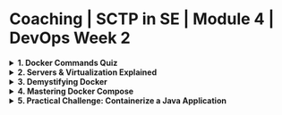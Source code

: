 # Coaching | SCTP in SE | Module 4 | DevOps Week 2

<details>
<summary><b>1. Docker Commands Quiz</b></summary>

Test your Docker command knowledge with the following quiz.

### Q1: Which command is used to build a Docker image?
- **A:** `docker build`
- **B:** `docker ps`
- **C:** `docker ls`
- **D:** `docker image ls`

### Q2: What could cause a `docker build` command to fail?
- **A:** Incorrect directory
- **B:** Docker not installed
- **C:** Missing Dockerfile in the directory
- **D:** Docker Compose not installed

### Q3: Which command runs an image as a container?
- **A:** `docker build`
- **B:** `docker run`
- **C:** `docker ps`
- **D:** `docker launch`

### Q4: How can you list containers that are currently running?
- **A:** `docker build`
- **B:** `docker ps`
- **C:** `docker ls`
- **D:** `docker launch`

### Q5: Docker is exclusively used for production environments and is not suitable for development.
- **A:** True
- **B:** False

</details>

<details>
<summary><b>2. Servers & Virtualization Explained</b></summary>

### Servers
![Servers](./assets/servers.png)
In the early days of computing, applications were hosted on bare-metal servers. These servers are the physical hardware that underpins much of our digital world. A bare-metal server typically runs a single operating system and is dedicated to a single tenant or application. This approach ensured maximum performance for the application but was not without its drawbacks. Each server needed to be individually maintained and managed, leading to increased operational complexity and costs. Additionally, this one-to-one relationship between servers and applications meant that resources could be underutilized, as a server might not always be operating at full capacity.

### Virtualization
![Virtualization](./assets/server_virtualization-traditional_virtual_architecture_mobile.jpg)
Virtualization technology was a game-changer for IT infrastructure. By introducing a layer called a hypervisor above the physical hardware, it became possible to divide a single physical server into multiple isolated virtual machines (VMs). Each VM acts like a separate server, capable of running its own operating system and applications. This innovation dramatically increased the efficiency of resource utilization.

The benefits of virtualization include:

1. Resource Optimization: By consolidating multiple VMs on a single server, organizations can significantly reduce their hardware requirements.
2. Cost Reduction: Fewer physical servers mean lower hardware and energy costs.
Improved Flexibility and Scalability: Virtual machines can be quickly provisioned, copied, and moved, allowing for agile development and testing environments.
Enhanced Disaster Recovery: Virtualization simplifies backup and disaster recovery processes, as virtual machines can be easily replicated and restored.

### Virtualization vs Containers
![Virtualization vs Container](./assets/vm-vs-container.png)
While virtualization was a significant advancement, the technology's evolution didn't stop there. Containers emerged as a lighter, more efficient alternative to VMs, especially suited for microservices and cloud-native applications. Unlike VMs, which virtualize the entire operating system, containers virtualize at the application level, sharing the host OS kernel. This means containers are more lightweight and start much faster than VMs.

Key distinctions include:

1. Isolation Level: Containers provide process-level isolation, while VMs offer full isolation of virtualized hardware for each instance.
2. Performance: Containers have less overhead, leading to better performance and more efficient resource use compared to VMs.
3. Portability: Containers include all necessary application code and dependencies, making them highly portable across different computing environments.
4. Use Cases: VMs are still preferred for applications requiring full isolation, extensive resources, or specific OS environments. Containers are ideal for microservices, dev/test scenarios, and applications where density and efficiency are critical.

### An Analogy

Imagine you're planning to open several restaurants, each offering a different cuisine. Think of each restaurant as an application, and the building where it's housed as the server hardware.

1. Virtualization: Apartment Complexes
Virtualization can be compared to building an apartment complex on your plot of land. Each apartment in the complex is like a virtual machine (VM) - a separate, self-contained unit that shares the overall structure's physical resources (the land and building) but has its own utilities and facilities (like water, electricity, and gas). Each apartment (VM) can be customized to the needs of its occupants (different operating systems and applications), but they all share the underlying infrastructure. This setup allows for efficient use of space (hardware resources), but each apartment still maintains a level of isolation and independence, with its own secured entrances and facilities.

2. Containers: Food Trucks in a Park
On the other hand, using containers is like setting up food trucks in a public park. The park is the server's operating system, and each food truck is a container. All the food trucks use the park's existing facilities - like water, electricity, and seating areas - but each offers a unique menu (application). Food trucks are quicker and cheaper to set up than building an entire apartment complex. They can move around or make menu changes (application updates) with much more flexibility. However, they rely on the park's existing infrastructure and cannot operate without it, similar to how containers share the host operating system.

So:
1. Virtualization (Apartment Complexes): Offers more isolation and independence at the cost of being more resource-intensive to set up and maintain. Each apartment is like a full-fledged server that can run its own operating system.
2. Containers (Food Trucks): More resource-efficient, sharing the underlying infrastructure of the park (operating system) but less isolated. They're quicker to set up and more flexible in deployment, ideal for services that need to scale up or down rapidly.

</details>

<details>
<summary><b>3. Demystifying Docker</b></summary>

### Dockerfile
Think of a Dockerfile as the blueprint for your application's container. It contains a set of instructions that Docker uses to build the container's environment. Each instruction in a Dockerfile adds a layer to the image, with each layer representing a part of the application. For example, one layer might contain your application code, another the libraries it depends on, and another the runtime environment it needs to run.

The Dockerfile starts with specifying a base image using the `FROM` instruction. This base image is the foundation of your container and can be an operating system like Ubuntu or a pre-made image like `Node.js` or Python. From there, you can use instructions like `COPY` to add files from your local file system to the image, `RUN` to execute commands to install software, and `CMD` or `ENTRYPOINT` to specify what command runs when the container starts.

### Docker Image
A Docker image is an immutable artifact that contains everything needed to run your application. This includes the application code, runtime, libraries, environment variables, and configuration files. Images are built from the instructions in a Dockerfile and then stored in a Docker registry.

Because images are immutable, if you need to make changes to your application, you create a new image. This ensures consistency and reliability, as each image is a snapshot of the application at a specific point in time. Images can be shared and reused, making it easy to deploy your application across different environments.

### Docker Container
A Docker container is a running instance of a Docker image. When you start a container, Docker takes the image and creates a writable layer on top of the immutable layers of the image. This writable layer allows the application to write to the filesystem, maintaining the changes as long as the container is running.

Containers are isolated from each other and the host system, with their own filesystem, networking, and isolated process space. This isolation ensures that applications do not interfere with each other and can run simultaneously on the same host machine. Containers are lightweight and start quickly, making them ideal for environments where scalability and efficiency are critical.

### Image Registry
![Image Registry](./assets/image-registry.png)
An image registry is a centralized place where Docker images can be stored, shared, and managed. The most well-known registry is Docker Hub, which hosts a vast number of public images that anyone can use. In addition to Docker Hub, there are private registries like Amazon Elastic Container Registry (ECR) and Azure Container Registry (ACR), which organizations use to store and manage proprietary images securely.

Registries play a crucial role in the Docker ecosystem, facilitating the distribution and version control of images. They allow developers to push images to the registry and pull them down to any environment for deployment, making it easy to share images across teams and deploy applications consistently.
</details>

<details>
<summary><b>4. Mastering Docker Compose</b></summary>

![Docker Compose](./assets/basic-taxonomy.png)

Learn how Docker Compose orchestrates multi-container applications, simplifying deployment and scaling with YAML configuration files. Explore an example `docker-compose.yml` file [here](https://github.com/edisonzsq/sample-docker-compose/blob/main/docker-compose.yml).

</details>

<details>
<summary><b>5. Practical Challenge: Containerize a Java Application</b></summary>

Containerize your Module 3 Java application for a hands-on Docker Compose experience.

### Challenge Repository
Explore and utilize this [Spring Boot demo](https://github.com/edisonzsq/spring-boot-demo) repository.

### Commands to Begin

```
git clone https://github.com/edisonzsq/spring-boot-demo
cd spring-boot-demo
git checkout docker_compose_with_postgres
docker compose up
```

Refer to the `README.md` for API endpoint testing instructions.

</details>
